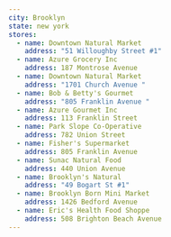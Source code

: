 ```yaml
---
city: Brooklyn
state: new york
stores:
  - name: Downtown Natural Market
    address: "51 Willoughby Street #1"
  - name: Azure Grocery Inc
    address: 187 Montrose Avenue
  - name: Downtown Natural Market
    address: "1701 Church Avenue "
  - name: Bob & Betty's Gourmet
    address: "805 Franklin Avenue "
  - name: Azure Gourmet Inc
    address: 113 Franklin Street
  - name: Park Slope Co-Operative
    address: 782 Union Street
  - name: Fisher's Supermarket
    address: 805 Franklin Avenue
  - name: Sunac Natural Food
    address: 440 Union Avenue
  - name: Brooklyn's Natural
    address: "49 Bogart St #1"
  - name: Brooklyn Born Mini Market
    address: 1426 Bedford Avenue
  - name: Eric's Health Food Shoppe
    address: 508 Brighton Beach Avenue
---
```

